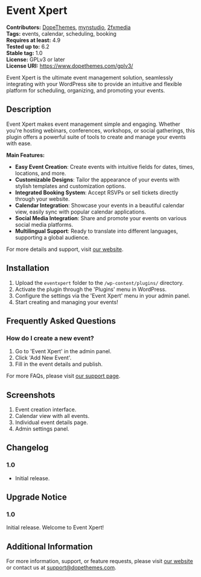 # Event Xpert

**Contributors:** [DopeThemes](https://www.dopethemes.com), [mynstudio](https://mynstudio.com/), [2fxmedia](https://2fxmedia.net/)  
**Tags:** events, calendar, scheduling, booking  
**Requires at least:** 4.9  
**Tested up to:** 6.2  
**Stable tag:** 1.0  
**License:** GPLv3 or later  
**License URI:** https://www.dopethemes.com/gplv3/

Event Xpert is the ultimate event management solution, seamlessly integrating with your WordPress site to provide an intuitive and flexible platform for scheduling, organizing, and promoting your events.

## Description

Event Xpert makes event management simple and engaging. Whether you're hosting webinars, conferences, workshops, or social gatherings, this plugin offers a powerful suite of tools to create and manage your events with ease.

**Main Features:**

-   **Easy Event Creation**: Create events with intuitive fields for dates, times, locations, and more.
-   **Customizable Designs**: Tailor the appearance of your events with stylish templates and customization options.
-   **Integrated Booking System**: Accept RSVPs or sell tickets directly through your website.
-   **Calendar Integration**: Showcase your events in a beautiful calendar view, easily sync with popular calendar applications.
-   **Social Media Integration**: Share and promote your events on various social media platforms.
-   **Multilingual Support**: Ready to translate into different languages, supporting a global audience.

For more details and support, visit [our website](https://www.dopethemes.com).

## Installation

1. Upload the `eventxpert` folder to the `/wp-content/plugins/` directory.
2. Activate the plugin through the 'Plugins' menu in WordPress.
3. Configure the settings via the 'Event Xpert' menu in your admin panel.
4. Start creating and managing your events!

## Frequently Asked Questions

### How do I create a new event?

1. Go to 'Event Xpert' in the admin panel.
2. Click 'Add New Event'.
3. Fill in the event details and publish.

For more FAQs, please visit [our support page](https://www.dopethemes.com/support).

## Screenshots

1. Event creation interface.
2. Calendar view with all events.
3. Individual event details page.
4. Admin settings panel.

## Changelog

### 1.0

-   Initial release.

## Upgrade Notice

### 1.0

Initial release. Welcome to Event Xpert!

## Additional Information

For more information, support, or feature requests, please visit [our website](https://www.dopethemes.com) or contact us at support@dopethemes.com.
